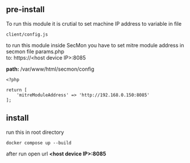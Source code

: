 ## pre-install
To run this module it is crutial to set machine IP address to variable in file
```
client/config.js
```
to run this module inside SecMon you have to set mitre module address in secmon file params.php <br>
to:   https://\<host device IP\>:8085 

<b> path: </b> /var/www/html/secmon/config
```
<?php

return [
    'mitreModuleAddress' => 'http://192.168.0.150:8085'
];

```

## install
run this in root directory
```
docker compose up --build
```
after run open url <b> \<host device IP\>:8085 </b>

